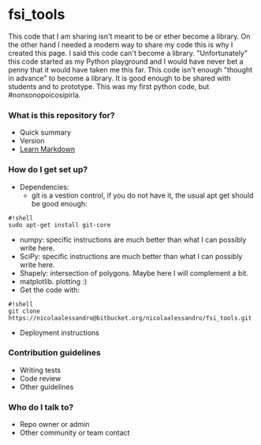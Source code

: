 # fsi_tools #

This code that I am sharing isn't meant to be or ether become a library. On the other hand I needed a modern way to share my code this is why I created this page. I said this code can't become a library. "Unfortunately" this code started as my Python playground and I would have never bet a penny that it would have taken me this far. This code isn't enough "thought in advance" to become a library. It is good enough to be shared with students and to prototype. This was my first python code, but #nonsonopoicosipirla.  

### What is this repository for? ###

* Quick summary
* Version
* [Learn Markdown](https://bitbucket.org/tutorials/markdowndemo)

### How do I get set up? ###


* Dependencies:
  * git is a vestion control, if you do not have it, the usual apt get should be good enough:
```
#!shell
sudo apt-get install git-core
```
   * numpy: specific instructions are much better than what I can possibly write here.
   * SciPy: specific instructions are much better than what I can possibly write here.
   * Shapely: intersection of polygons. Maybe here I will complement a bit.
   * matplotlib. plotting :)
* Get the code with: 
 
```
#!shell
git clone https://nicolaalessandro@bitbucket.org/nicolaalessandro/fsi_tools.git
```

* Deployment instructions

### Contribution guidelines ###

* Writing tests
* Code review
* Other guidelines

### Who do I talk to? ###

* Repo owner or admin
* Other community or team contact